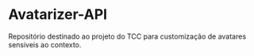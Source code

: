 # Avatarizer-API
Repositório destinado ao projeto do TCC para customização de avatares sensiveis ao contexto.
